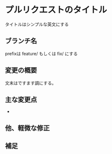 # プルリクエストのタイトル

タイトルはシンプルな英文にする

## ブランチ名

prefixは feature/ もしくは fix/ にする

## 変更の概要
<!-- 何をどう変更したのか、簡潔に説明してください -->
文末はですます調にする。

## 主な変更点
<!-- 箇条書きで具体的な変更内容を記載 -->
-

## 他、軽微な修正
<!-- 箇条書きで本題ではない変更内容を記載>
-

## 変更の背景
<!-- 以下のような内容を記載してください
- なぜこの変更が必要なのか
- 解決しようとしている課題
-->

## 補足
<!-- レビュアーへの注意事項や補足など -->
